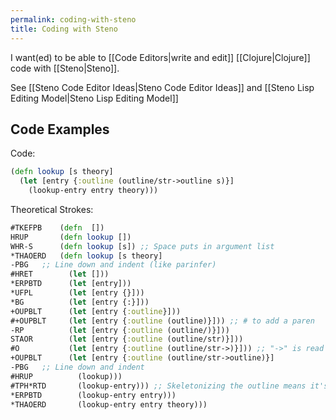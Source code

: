 ```yaml
---
permalink: coding-with-steno
title: Coding with Steno
---
```

I want(ed) to be able to [[Code Editors|write and edit]] [[Clojure|Clojure]] code with [[Steno|Steno]].

See [[Steno Code Editor Ideas|Steno Code Editor Ideas]] and [[Steno Lisp Editing Model|Steno Lisp Editing Model]]

## Code Examples

Code:
```clojure
(defn lookup [s theory]
  (let [entry {:outline (outline/str->outline s)}]
    (lookup-entry entry theory)))
```

Theoretical Strokes:
```clojure
#TKEFPB    (defn  [])
HRUP       (defn lookup [])
WHR-S      (defn lookup [s]) ;; Space puts in argument list
*THAOERD   (defn lookup [s theory]
-PBG   ;; Line down and indent (like parinfer)
#HRET        (let []))
*ERPBTD      (let [entry]))
*UFPL        (let [entry {}]))
*BG          (let [entry {:}]))
+OUPBLT      (let [entry {:outline}]))
#+OUPBLT     (let [entry {:outline (outline)}])) ;; # to add a paren
-RP          (let [entry {:outline (outline/)}]))
STAOR        (let [entry {:outline (outline/str)}]))
#O           (let [entry {:outline (outline/str->)}])) ;; "->" is read as "to", `O` is my "to" outline
+OUPBLT      (let [entry {:outline (outline/str->outline)}]
-PBG   ;; Line down and indent
#HRUP          (lookup)))
#TPH*RTD       (lookup-entry))) ;; Skeletonizing the outline means it's part of the next word? Probably doesn't work. Otherwise, you just need a `{^-^}` stroke.
*ERPBTD        (lookup-entry entry)))
*THAOERD       (lookup-entry entry theory)))
```

